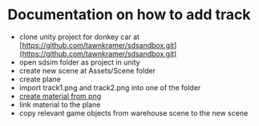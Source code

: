 # Documentation on how to add track #
* clone unity project for donkey car at [https://github.com/tawnkramer/sdsandbox.git](https://github.com/tawnkramer/sdsandbox.git)
* open sdsim folder as project in unity
* create new scene at Assets/Scene folder
* create plane
* import track1.png and track2.png into one of the folder
* [create material from png](https://answers.unity.com/questions/126746/make-pictures-into-a-material.html)
* link material to the plane
* copy relevant game objects from warehouse scene to the new scene